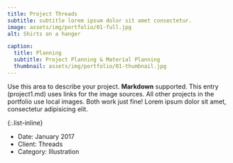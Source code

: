 ```yaml
---
title: Project Threads
subtitle: subtitle lorem ipsum dolor sit amet consectetur.
image: assets/img/portfolio/01-full.jpg
alt: Shirts on a hanger

caption:
  title: Planning
  subtitle: Project Planning & Material Planning
  thumbnail: assets/img/portfolio/01-thumbnail.jpg
---
```

Use this area to describe your project. **Markdown** supported. This entry (project1.md) uses links for the image sources. All other projects in the portfolio use local images. Both work just fine! Lorem ipsum dolor sit amet, consectetur adipisicing elit. 

{:.list-inline}
- Date: January 2017
- Client: Threads
- Category: Illustration

